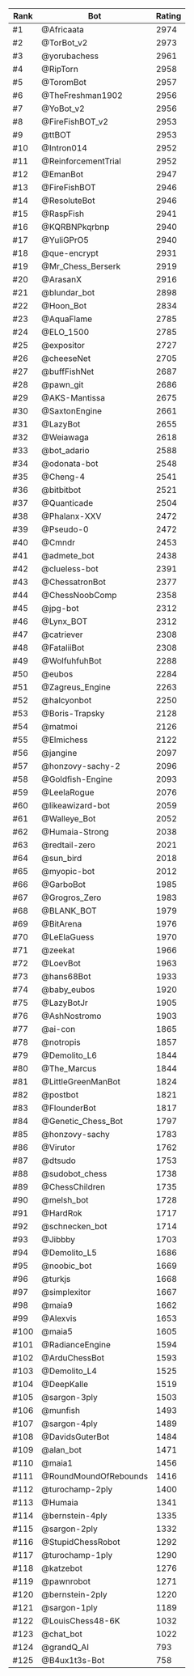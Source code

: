 Rank|Bot|Rating
---|---|---
#1|@Africaata|2974
#2|@TorBot_v2|2973
#3|@yorubachess|2961
#4|@RipTorn|2958
#5|@ToromBot|2957
#6|@TheFreshman1902|2956
#7|@YoBot_v2|2956
#8|@FireFishBOT_v2|2953
#9|@ttBOT|2953
#10|@Intron014|2952
#11|@ReinforcementTrial|2952
#12|@EmanBot|2947
#13|@FireFishBOT|2946
#14|@ResoluteBot|2946
#15|@RaspFish|2941
#16|@KQRBNPkqrbnp|2940
#17|@YuliGPrO5|2940
#18|@que-encrypt|2931
#19|@Mr_Chess_Berserk|2919
#20|@ArasanX|2916
#21|@blundar_bot|2898
#22|@Hoon_Bot|2834
#23|@AquaFlame|2785
#24|@ELO_1500|2785
#25|@expositor|2727
#26|@cheeseNet|2705
#27|@buffFishNet|2687
#28|@pawn_git|2686
#29|@AKS-Mantissa|2675
#30|@SaxtonEngine|2661
#31|@LazyBot|2655
#32|@Weiawaga|2618
#33|@bot_adario|2588
#34|@odonata-bot|2548
#35|@Cheng-4|2541
#36|@bitbitbot|2521
#37|@Quanticade|2504
#38|@Phalanx-XXV|2472
#39|@Pseudo-0|2472
#40|@Cmndr|2453
#41|@admete_bot|2438
#42|@clueless-bot|2391
#43|@ChessatronBot|2377
#44|@ChessNoobComp|2358
#45|@jpg-bot|2312
#46|@Lynx_BOT|2312
#47|@catriever|2308
#48|@FataliiBot|2308
#49|@WolfuhfuhBot|2288
#50|@eubos|2284
#51|@Zagreus_Engine|2263
#52|@halcyonbot|2250
#53|@Boris-Trapsky|2128
#54|@matmoi|2126
#55|@Elmichess|2122
#56|@jangine|2097
#57|@honzovy-sachy-2|2096
#58|@Goldfish-Engine|2093
#59|@LeelaRogue|2076
#60|@likeawizard-bot|2059
#61|@Walleye_Bot|2052
#62|@Humaia-Strong|2038
#63|@redtail-zero|2021
#64|@sun_bird|2018
#65|@myopic-bot|2012
#66|@GarboBot|1985
#67|@Grogros_Zero|1983
#68|@BLANK_BOT|1979
#69|@BitArena|1976
#70|@LeElaGuess|1970
#71|@zeekat|1966
#72|@LoevBot|1963
#73|@hans68Bot|1933
#74|@baby_eubos|1920
#75|@LazyBotJr|1905
#76|@AshNostromo|1903
#77|@ai-con|1865
#78|@notropis|1857
#79|@Demolito_L6|1844
#80|@The_Marcus|1844
#81|@LittleGreenManBot|1824
#82|@postbot|1821
#83|@FlounderBot|1817
#84|@Genetic_Chess_Bot|1797
#85|@honzovy-sachy|1783
#86|@Virutor|1762
#87|@dtsudo|1753
#88|@sudobot_chess|1738
#89|@ChessChildren|1735
#90|@melsh_bot|1728
#91|@HardRok|1717
#92|@schnecken_bot|1714
#93|@Jibbby|1703
#94|@Demolito_L5|1686
#95|@noobic_bot|1669
#96|@turkjs|1668
#97|@simplexitor|1667
#98|@maia9|1662
#99|@Alexvis|1653
#100|@maia5|1605
#101|@RadianceEngine|1594
#102|@ArduChessBot|1593
#103|@Demolito_L4|1525
#104|@DeepKalle|1519
#105|@sargon-3ply|1503
#106|@munfish|1493
#107|@sargon-4ply|1489
#108|@DavidsGuterBot|1484
#109|@alan_bot|1471
#110|@maia1|1456
#111|@RoundMoundOfRebounds|1416
#112|@turochamp-2ply|1400
#113|@Humaia|1341
#114|@bernstein-4ply|1335
#115|@sargon-2ply|1332
#116|@StupidChessRobot|1292
#117|@turochamp-1ply|1290
#118|@katzebot|1276
#119|@pawnrobot|1271
#120|@bernstein-2ply|1220
#121|@sargon-1ply|1189
#122|@LouisChess48-6K|1032
#123|@chat_bot|1022
#124|@grandQ_AI|793
#125|@B4ux1t3s-Bot|758
